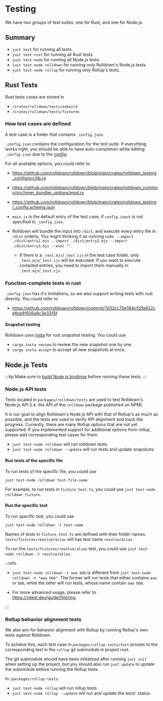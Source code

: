 # Testing

We have two groups of test suites: one for Rust, and one for Node.js.

## Summary

- `just test` for running all tests.
- `just test-rust` for running all Rust tests.
- `just test-node` for running all Node.js tests.
- `just test-node rolldown` for running only Rolldown's Node.js tests.
- `just test-node rollup` for running only Rollup's tests.

## Rust Tests

Rust tests cases are stored in

- `/crates/rolldown/tests/esbuild`
- `/crates/rolldown/tests/fixtures`

### How test cases are defined

A test case is a folder that contains `_config.json`.

`_config.json` contains the configuration for the test suite. If everything works right, you should be able to have auto-completion while editing `_config.json` due to the [config](https://github.com/rolldown/rolldown/blob/main/.vscode/settings.json#L36-L40).

For all available options, you could refer to

- https://github.com/rolldown/rolldown/blob/main/crates/rolldown_testing_config/src/lib.rs
- https://github.com/rolldown/rolldown/blob/main/crates/rolldown_common/src/inner_bundler_options/mod.rs
- https://github.com/rolldown/rolldown/blob/main/crates/rolldown_testing/_config.schema.json

- `main.js` is the default entry of the test case, if `config.input` is not specified in `_config.json`.
- Rolldown will bundle the input into `/dist`, and execute every entry file in `/dist` orderly. You might thinking it as running `node --import ./dist/entry1.mjs --import ./dist/entry2.mjs --import ./dist/entry3.mjs --eval ""`.
  - If there is a `_test.mjs`/`_test.cjs` in the test case folder, only `_test.mjs`/`_test.cjs` will be executed. If you want to execute compiled entries, you need to import them manually in `_test.mjs`/`_test.cjs`.

### Function-complete tests in rust

`_config.json` has it's limitations, so we also support writing tests with rust directly. You could refer to

- https://github.com/rolldown/rolldown/commit/7d32cc70e194c52fa932cefbd4f926a9c3e3315f

#### Snapshot testing

Rolldown uses [insta](https://insta.rs/docs/cli/) for rust snapshot testing. You could use

- `cargo insta review` to review the new snapshot one by one.
- `cargo insta accept` to accept all new snapshots at once.

## Node.js Tests

:::tip
Make sure to [build Node.js bindings](./building-and-running.md) before running these tests.
:::

### Node.js API tests

Tests located in `packages/rolldown/tests` are used to test Rolldown's Node.js API (i.e. the API of the `rolldown` package published on NPM).

It is our goal to align Rolldown's Node.js API with that of Rollup's as much as possible, and the tests are used to verify API alignment and track the progress. Currently, there are many Rollup options that are not yet supported. If you implemented support for additional options from rollup, please add corresponding test cases for them.

- `just test-node rolldown` will run rolldown tests.
- `just test-node rolldown --update` will run tests and update snapshots.

#### Run tests of the specific file

To run tests of the specific file, you could use

```shell
just test-node rolldown test-file-name
```

For example, to run tests in `fixture.test.ts`, you could use `just test-node rolldown fixture`.

#### Run the specific test

To run specific test, you could use

```shell
just test-node rolldown -t test-name
```

Names of tests in `fixture.test.ts` are defined with their folder names. `tests/fixtures/resolve/alias` will has test name `resolve/alias`.

To run the `tests/fixtures/resolve/alias` test, you could use `just test-node rolldown -t resolve/alias`.

:::info

- `just test-node rolldown -t aaa bbb` is different from `just test-node rolldown -t "aaa bbb"`. The former will run tests that either contains `aaa` or `bbb`, while the latter will run tests, whose name contain `aaa bbb`.

- For more advanced usage, please refer to https://vitest.dev/guide/filtering.

:::

### Rollup behavior alignment tests

We also aim for behavior alignment with Rollup by running Rollup's own tests against Rolldown.

To achieve this, each test case in `packages/rollup-tests/test` proxies to the corresponding test in the `rollup` git submodule in project root.

The git submodule should have been initialized after running `just init` when setting up the project, but you should also run `just update` to update the submodule before running the Rollup tests.

In `/packages/rollup-tests`:

- `just test-node rollup` will run rollup tests.
- `just test-node rollup --update` will run and update the tests' status.
